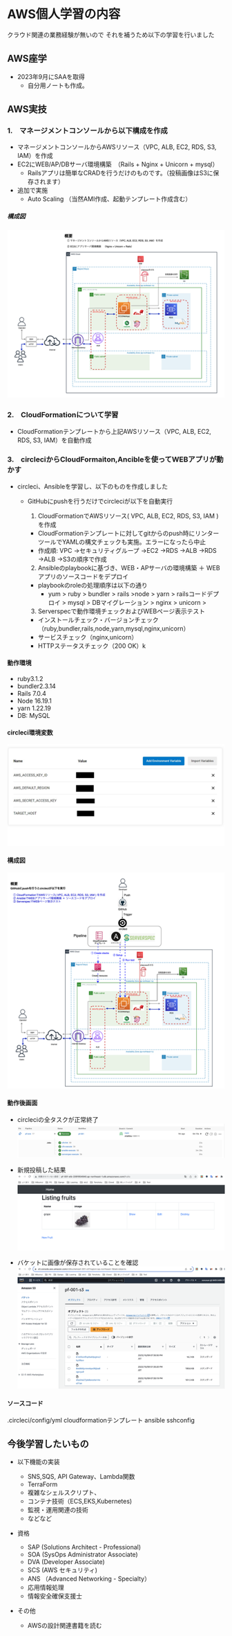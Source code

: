 # AWS個人学習の内容
クラウド関連の業務経験が無いので
それを補うため以下の学習を行いました

## AWS座学
- 2023年9月にSAAを取得
  - 自分用ノートも作成。

## AWS実技

### 1.　マネージメントコンソールから以下構成を作成

- マネージメントコンソールからAWSリソース（VPC, ALB, EC2, RDS, S3, IAM）を作成
- EC2にWEB/AP/DBサーバ環境構築　（Rails + Nginx + Unicorn + mysql）
  - Railsアプリは簡単なCRADを行うだけのものです。（投稿画像はS3に保存されます）   
- 追加で実施
  - Auto Scaling （当然AMI作成、起動テンプレート作成含む）

##### 構成図
![diagram-management-console.png](./images/diagram-management-console.png)

### 2.　CloudFormationについて学習
- CloudFormationテンプレートから上記AWSリソース（VPC, ALB, EC2, RDS, S3, IAM）を自動作成

### 3.　circleciからCloudFormaiton,Ancibleを使ってWEBアプリが動かす
- circleci、Ansibleを学習し、以下のものを作成しました

  - GitHubにpushを行うだけでcircleciが以下を自動実行

    1. CloudFormationでAWSリソース( VPC, ALB, EC2, RDS, S3, IAM ) を作成
      - CloudFormationテンプレートに対してgitからのpush時にリンターツールでYAMLの構文チェックも実施。エラーになったら中止
      - 作成順: VPC →セキュリティグループ →EC2 →RDS →ALB →RDS →ALB →S3の順序で作成
    2. Ansibleのplaybookに基づき、WEB・APサーバの環境構築 ＋ WEBアプリのソースコードをデプロイ
      - playbookのroleの処理順序は以下の通り
        - yum > ruby > bundler > rails >node > yarn > railsコードデプロイ > mysql > DBマイグレーション > nginx > unicorn >
    3. Serverspecで動作環境チェックおよびWEBページ表示テスト
      - インストールチェック・バージョンチェック（ruby,bundler,rails,node,yarn,mysql,nginx,unicorn）
      - サービスチェック（nginx,unicorn）
      - HTTPステータスチェック（200 OK）k

#### 動作環境
- ruby3.1.2
- bundler2.3.14
- Rails 7.0.4
- Node 16.19.1
- yarn 1.22.19
- DB: MySQL

#### circleci環境変数
![circleci-env.jpg](./images/circleci-env.jpg)


#### 構成図
![diagram.png](./images/diagram.png)

#### 動作後画面
- circleciの全タスクが正常終了
![circleci-all-tasks.png](./images/circleci-all-tasks.png)

- 新規投稿した結果
![new-fruits-result.png](./images/new-fruits-result.png)


- バケットに画像が保存されていることを確認
![s3bucket.png](./images/s3bucket.png)



#### ソースコード

.circleci/config/yml
cloudformationテンプレート
ansible
sshconfig


## 今後学習したいもの
- 以下機能の実装
  - SNS,SQS, API Gateway、Lambda関数
  - TerraForm
  - 複雑なシェルスクリプト、
  - コンテナ技術（ECS,EKS,Kubernetes)
  - 監視・運用関連の技術
  - などなど


- 資格
  - SAP (Solutions Architect - Professional)
  - SOA (SysOps Administrator Associate)
  - DVA (Developer Associate)
  - SCS (AWS セキュリティ)
  - ANS （Advanced Networking - Specialty）
  - 応用情報処理
  - 情報安全確保支援士

- その他
  - AWSの設計関連書籍を読む

